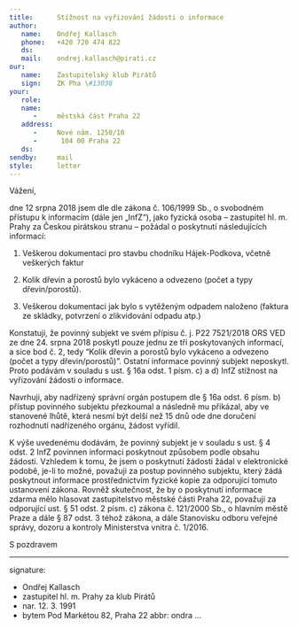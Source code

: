 ```yaml
---
title:      Stížnost na vyřizování žádosti o informace
author:
   name:    Ondřej Kallasch
   phone:   +420 720 474 822
   ds:      
   mail:    ondrej.kallasch@pirati.cz
our:
   name:    Zastupitelský klub Pirátů
   sign:    ZK Pha \#13038
your:
   role:    
   name:    
      -     městská část Praha 22
   address:
      -     Nové nám. 1250/10
      -      104 00 Praha 22
   ds:      
sendby:     mail
style:      letter
---
```


Vážení,

dne 12 srpna 2018 jsem dle dle zákona č. 106/1999 Sb., o svobodném přístupu k informacím (dále jen „InfZ“), jako fyzická osoba – zastupitel hl. m. Prahy za Českou pirátskou stranu – požádal o poskytnutí následujících informací:

1. Veškerou dokumentaci pro stavbu chodníku Hájek-Podkova, včetně veškerých faktur

2. Kolik dřevin a porostů bylo vykáceno a odvezeno (počet a typy dřevin/porostů). 

3. Veškerou dokumentaci jak bylo s vytěženým odpadem naloženo (faktura ze skládky, potvrzení o zlikvidování odpadu atp.)

Konstatuji, že povinný subjekt ve svém přípisu č. j. P22 7521/2018 ORS VED ze dne 24. srpna 2018 poskytl pouze jednu ze tří poskytovaných informací, a sice bod č. 2, tedy “Kolik dřevin a porostů bylo vykáceno a odvezeno (počet a typy dřevin/porostů)”. Ostatní informace povinný subjekt neposkytl. Proto podávám v souladu s ust. § 16a odst. 1 písm. c) a d) InfZ stížnost na vyřizování žádosti o informace. 

Navrhuji, aby nadřízený správní orgán postupem dle § 16a odst. 6 písm. b) přístup povinného subjektu přezkoumal a následně mu přikázal, aby ve stanovené lhůtě, která nesmí být delší než 15 dnů ode dne doručení rozhodnutí nadřízeného orgánu, žádost vyřídil.

K výše uvedenému dodávám, že povinný subjekt je v souladu s ust. § 4 odst. 2 InfZ povinnen informaci poskytnout způsobem podle obsahu žádosti. Vzhledem k tomu, že jsem o poskytnutí žádosti žádal v elektronické podobě, je-li to možné, považuji za postup povinného subjektu, který žádá poskytnout informace prostřednictvím fyzické kopie za odporující tomuto ustanovení zákona. Rovněž skutečnost, že by o poskytnutí informace zdarma mělo hlasovat zastupitelstvo městské části Praha 22, považuji za odporující ust. § 51 odst. 2 písm. c) zákona č. 121/2000 Sb., o hlavním městě Praze a dále § 87 odst. 3 téhož zákona, a dále Stanovisku odboru veřejné správy, dozoru a kontroly Ministerstva vnitra č. 1/2016.

S pozdravem

---
signature:
  - Ondřej Kallasch
  - zastupitel hl. m. Prahy za klub Pirátů
  - nar. 12. 3. 1991
  - bytem Pod Markétou 82, Praha 22
abbr:       ondra
...
